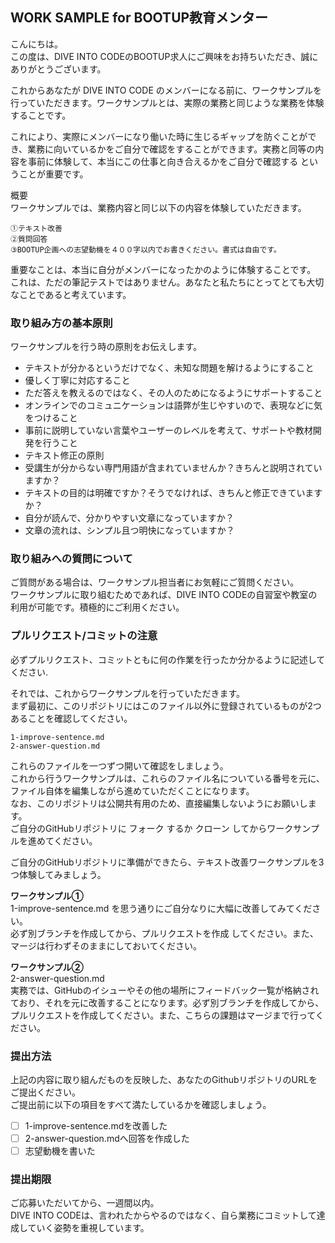 ## WORK SAMPLE for BOOTUP教育メンター
こんにちは。  
この度は、DIVE INTO CODEのBOOTUP求人にご興味をお持ちいただき、誠にありがとうございます。

これからあなたが DIVE INTO CODE のメンバーになる前に、ワークサンプルを行っていただきます。ワークサンプルとは、実際の業務と同じような業務を体験することです。

これにより、実際にメンバーになり働いた時に生じるギャップを防ぐことができ、業務に向いているかをご自分で確認をすることができます。実務と同等の内容を事前に体験して、本当にこの仕事と向き合えるかをご自分で確認する ということが重要です。  

概要  
ワークサンプルでは、業務内容と同じ以下の内容を体験していただきます。

```
①テキスト改善  
②質問回答  
③BOOTUP企画への志望動機を４００字以内でお書きください。書式は自由です。
```

重要なことは、本当に自分がメンバーになったかのように体験することです。  
これは、ただの筆記テストではありません。あなたと私たちにとってとても大切なことであると考えています。  

### 取り組み方の基本原則
ワークサンプルを行う時の原則をお伝えします。  

- テキストが分かるというだけでなく、未知な問題を解けるようにすること
- 優しく丁寧に対応すること
- ただ答えを教えるのではなく、その人のためになるようにサポートすること
- オンラインでのコミュニケーションは語弊が生じやすいので、表現などに気をつけること
- 事前に説明していない言葉やユーザーのレベルを考えて、サポートや教材開発を行うこと
- テキスト修正の原則
- 受講生が分からない専門用語が含まれていませんか？きちんと説明されていますか？
- テキストの目的は明確ですか？そうでなければ、きちんと修正できていますか？
- 自分が読んで、分かりやすい文章になっていますか？
- 文章の流れは、シンプル且つ明快になっていますか？
　
### 取り組みへの質問について
ご質問がある場合は、ワークサンプル担当者にお気軽にご質問ください。  
ワークサンプルに取り組むためであれば、DIVE INTO CODEの自習室や教室の利用が可能です。積極的にご利用ください。

### プルリクエスト/コミットの注意
必ずプルリクエスト、コミットともに何の作業を行ったか分かるように記述してください.

それでは、これからワークサンプルを行っていただきます。  
まず最初に、このリポジトリにはこのファイル以外に登録されているものが2つあることを確認してください。  

```
1-improve-sentence.md  
2-answer-question.md  
```

これらのファイルを一つずつ開いて確認をしましょう。  
これから行うワークサンプルは、これらのファイル名についている番号を元に、ファイル自体を編集しながら進めていただくことになります。  
なお、このリポジトリは公開共有用のため、直接編集しないようにお願いします。  
ご自分のGitHubリポジトリに フォーク するか クローン してからワークサンプルを進めてください。  

ご自分のGitHubリポジトリに準備ができたら、テキスト改善ワークサンプルを3つ体験してみましょう。

**ワークサンプル①**   
1-improve-sentence.md を思う通りにご自分なりに大幅に改善してみてください。  
必ず別ブランチを作成してから、プルリクエストを作成 してください。また、マージは行わずそのままにしておいてください。  

**ワークサンプル②**  
2-answer-question.md  
実務では、GitHubのイシューやその他の場所にフィードバック一覧が格納されており、それを元に改善することになります。必ず別ブランチを作成してから、プルリクエストを作成してください。また、こちらの課題はマージまで行ってください。  

### 提出方法
上記の内容に取り組んだものを反映した、あなたのGithubリポジトリのURLをご提出ください。  
ご提出前に以下の項目をすべて満たしているかを確認しましょう。  

- [ ] 1-improve-sentence.mdを改善した  
- [ ] 2-answer-question.mdへ回答を作成した  
- [ ] 志望動機を書いた  

 ### 提出期限
 ご応募いただいてから、一週間以内。  
 DIVE INTO CODEは、言われたからやるのではなく、自ら業務にコミットして達成していく姿勢を重視しています。  
